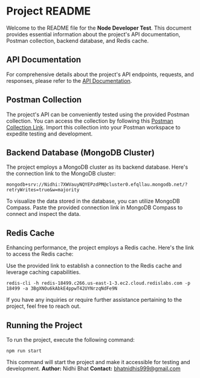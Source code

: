 # Project README

Welcome to the README file for the **Node Developer Test**. This document provides essential information about the project's API documentation, Postman collection, backend database, and Redis cache.

## API Documentation

For comprehensive details about the project's API endpoints, requests, and responses, please refer to the [API Documentation](https://documenter.getpostman.com/view/13222363/2s9XxyQYuR).

## Postman Collection

The project's API can be conveniently tested using the provided Postman collection. You can access the collection by following this [Postman Collection Link](https://lively-trinity-194672.postman.co/workspace/My-Workspace~03620632-d012-42ff-8026-969a2276b5b9/collection/13222363-b8448f72-fa15-4a11-87e4-a0210e271854?action=share&creator=13222363). Import this collection into your Postman workspace to expedite testing and development.

## Backend Database (MongoDB Cluster)

The project employs a MongoDB cluster as its backend database. Here's the connection link to the MongoDB cluster:
```plaintext
mongodb+srv://Nidhi:7XWVauyNQYEPzdPM@cluster0.efqllau.mongodb.net/?retryWrites=true&w=majority
```


To visualize the data stored in the database, you can utilize MongoDB Compass. Paste the provided connection link in MongoDB Compass to connect and inspect the data.

## Redis Cache

Enhancing performance, the project employs a Redis cache. Here's the link to access the Redis cache:


Use the provided link to establish a connection to the Redis cache and leverage caching capabilities.
```plaintext
redis-cli -h redis-18499.c266.us-east-1-3.ec2.cloud.redislabs.com -p 18499 -a 3BgXNOu6kAbkE4ppwT42UYNrzqNdFe9N

```
If you have any inquiries or require further assistance pertaining to the project, feel free to reach out.



## Running the Project
To run the project, execute the following command:
```plaintext
npm run start
```

This command will start the project and make it accessible for testing and development.
**Author:** Nidhi Bhat
**Contact:** bhatnidhis999@gmail.com






